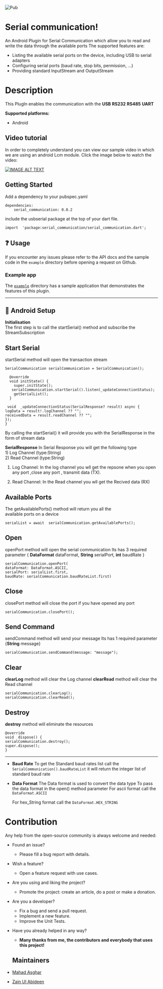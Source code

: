 ﻿![Pub](https://img.shields.io/pub/v/serial_communication)
# Serial communication!
An Android Plugin for Serial Communication which allow you to read
 and write the data through the available ports 
The supported features are:
 * Listing the available serial ports on the device, including USB to serial adapters
 * Configuring serial ports (baud rate, stop bits, permission, ...) 
 * Providing standard InputStream and OutputStream 
# Description
This PlugIn enables the communication with the
**USB**
**RS232**
**RS485**
**UART**


**Supported platforms:**
  * Android
       
## Video tutorial
In order to completely understand you can view our sample video in which we are using an android Lcm module.
Click the image below to watch the video:

[![IMAGE ALT TEXT](https://i.postimg.cc/T1YCPsSH/Screenshot-2022-09-12-at-11-16-36-AM.png)](https://www.youtube.com/watch?v=GeNuR-YH6ms")
## Getting Started
Add a dependency to your pubspec.yaml
~~~
dependencies:
	serial_communication: 0.0.2
~~~
include the usbserial package at the top of your dart file.
~~~
import  'package:serial_communication/serial_communication.dart';
~~~
## ❓ Usage  
If you encounter any issues please refer to the API docs and the sample code in the  `example`  directory before opening a request on Github.

### Example app[](https://pub.dev/packages/flutter_local_notifications#example-app)

The  [`example`](https://github.com/mahad555/serialCommunication/blob/main/example/lib/main.dart)  directory has a sample application that demonstrates the features of this plugin.
***

## 🔧 Android Setup #



**Initialisation**  
The first step is to call the startSerial() method and subscribe the
 StreamSubscription 

## **Start Serial**

startSerial method  will open the transaction stream
~~~
SerialCommunication serialCommunication = SerialCommunication();

  @override
  void initState() {
    super.initState();
   serialCommunication.startSerial().listen(_updateConnectionStatus);
    getSerialList();
  }
  
 void  _updateConnectionStatus(SerialResponse? result) async {
logData = result!.logChannel ?? "";
receivedData = result.readChannel ?? "";
});
}
~~~
By calling the startSerial() it will provide  you with the SerialResponse in the form of stream data

**SerialResponse**
     In Serial Response you will get the following type  
      1)  Log Channel (type:String)  
      2)  Read Channel  (type:String)  

1) Log Channel:
In the log channel you wll get the repsone when you open any port 
,close any port , transmit data (TX).

 2) Read Channel:
In the Read channel you wll get the Recived data (RX)

## **Available Ports**

 The getAvailablePorts() method  will return you all the  
  available ports on a device
~~~
serialList = await  serialCommunication.getAvailablePorts();
~~~

## **Open**

 openPort method  will open the serial communication
Its has 3 required parameter 
 { **DataFormat** dataFormat, **String** serialPort, **int** baudRate }
~~~
serialCommunication.openPort(
dataFormat: DataFormat.ASCII,
serialPort: serialList.first,
baudRate: serialCommunication.baudRateList.first)
~~~

## **Close**

closePort method  will close the port if you have opened any port
~~~
serialCommunication.closePort();
~~~

## **Send Command**
sendCommand method  will send your message 
Its has 1 required parameter  {**String**  message}
~~~
serialCommunication.sendCommand(message: "message");
~~~


## Clear

**clearLog** method  will clear the Log channel
**clearRead** method  will clear the Read channel

~~~
serialCommunication.clearLog();
serialCommunication.clearRead();
~~~

## Destroy
**destroy** method  will eliminate the resources
~~~
@override
void  dispose() {
serialCommunication.destroy();
super.dispose();
}
~~~

* * *
*  **Baud Rate**
   To get the Standard baud rates list
   call the `SerialCommunication().baudRateList`
   it will return the integer list of standard baud rate
   
*  **Data Format**
The Data format is used to convert the data type
To pass the data format in the open()  method parameter
   For ascii format
   call the `DataFormat.ASCII`
   
   For hex_String format
   call the `DataFormat.HEX_STRING`

# Contribution

Any help from the open-source community is always welcome and needed:

-   Found an issue?
    -   Please fill a bug report with details.
-   Wish a feature?
    -   Open a feature request with use cases.
-   Are you using and liking the project?
    -   Promote the project: create an article, do a post or make a donation.
-   Are you a developer?
    -   Fix a bug and send a pull request.
    -   Implement a new feature.
    -   Improve the Unit Tests.
-   Have you already helped in any way?
    -   **Many thanks from me, the contributors and everybody that uses this project!**

    ## Maintainers 

- [Mahad Asghar](https://github.com/mahad555)
- [Zain Ul Abideen](https://github.com/zain4bjs) 
     







